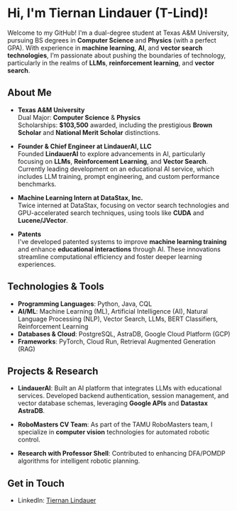# Hi, I'm Tiernan Lindauer (T-Lind)!

Welcome to my GitHub! I'm a dual-degree student at Texas A&M University, pursuing BS degrees in **Computer Science** and **Physics** (with a perfect GPA). With experience in **machine learning**, **AI**, and **vector search technologies**, I’m passionate about pushing the boundaries of technology, particularly in the realms of **LLMs**, **reinforcement learning**, and **vector search**.

## About Me

- **Texas A&M University**  
  Dual Major: **Computer Science** & **Physics**  
  Scholarships: **$103,500** awarded, including the prestigious **Brown Scholar** and **National Merit Scholar** distinctions.

- **Founder & Chief Engineer at LindauerAI, LLC**  
  Founded **LindauerAI** to explore advancements in AI, particularly focusing on **LLMs**, **Reinforcement Learning**, and **Vector Search**. Currently leading development on an educational AI service, which includes LLM training, prompt engineering, and custom performance benchmarks.

- **Machine Learning Intern at DataStax, Inc.**  
  Twice interned at DataStax, focusing on vector search technologies and GPU-accelerated search techniques, using tools like **CUDA** and **Lucene/JVector**.

- **Patents**  
  I've developed patented systems to improve **machine learning training** and enhance **educational interactions** through AI. These innovations streamline computational efficiency and foster deeper learning experiences.

## Technologies & Tools

- **Programming Languages**: Python, Java, CQL
- **AI/ML**: Machine Learning (ML), Artificial Intelligence (AI), Natural Language Processing (NLP), Vector Search, LLMs, BERT Classifiers, Reinforcement Learning
- **Databases & Cloud**: PostgreSQL, AstraDB, Google Cloud Platform (GCP)
- **Frameworks**: PyTorch, Cloud Run, Retrieval Augmented Generation (RAG)

## Projects & Research

- **LindauerAI**: Built an AI platform that integrates LLMs with educational services. Developed backend authentication, session management, and vector database schemas, leveraging **Google APIs** and **Datastax AstraDB**.
  
- **RoboMasters CV Team**: As part of the TAMU RoboMasters team, I specialize in **computer vision** technologies for automated robotic control.

- **Research with Professor Shell**: Contributed to enhancing DFA/POMDP algorithms for intelligent robotic planning.

## Get in Touch

- LinkedIn: [Tiernan Lindauer](https://www.linkedin.com/in/tiernan-lindauer-746922247/)  
